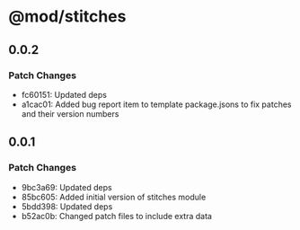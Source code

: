 # @mod/stitches

## 0.0.2

### Patch Changes

- fc60151: Updated deps
- a1cac01: Added bug report item to template package.jsons to fix patches and their version numbers

## 0.0.1

### Patch Changes

- 9bc3a69: Updated deps
- 85bc605: Added initial version of stitches module
- 5bdd398: Updated deps
- b52ac0b: Changed patch files to include extra data
